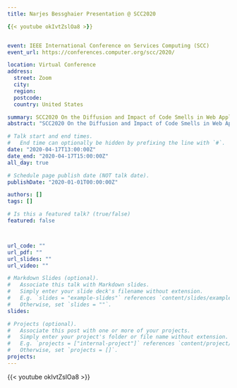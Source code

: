 ```yaml
---
title: Narjes Bessghaier Presentation @ SCC2020

{{< youtube okIvtZslOa8 >}}


event: IEEE International Conference on Services Computing (SCC)
event_url: https://conferences.computer.org/scc/2020/

location: Virtual Conference
address:
  street: Zoom
  city: 
  region: 
  postcode: 
  country: United States

summary: SCC2020 On the Diffusion and Impact of Code Smells in Web Applications.
abstract: "SCC2020 On the Diffusion and Impact of Code Smells in Web Applications."

# Talk start and end times.
#   End time can optionally be hidden by prefixing the line with `#`.
date: "2020-04-17T13:00:00Z"
date_end: "2020-04-17T15:00:00Z"
all_day: true

# Schedule page publish date (NOT talk date).
publishDate: "2020-01-01T00:00:00Z"

authors: []
tags: []

# Is this a featured talk? (true/false)
featured: false



url_code: ""
url_pdf: ""
url_slides: ""
url_video: ""

# Markdown Slides (optional).
#   Associate this talk with Markdown slides.
#   Simply enter your slide deck's filename without extension.
#   E.g. `slides = "example-slides"` references `content/slides/example-slides.md`.
#   Otherwise, set `slides = ""`.
slides:

# Projects (optional).
#   Associate this post with one or more of your projects.
#   Simply enter your project's folder or file name without extension.
#   E.g. `projects = ["internal-project"]` references `content/project/deep-learning/index.md`.
#   Otherwise, set `projects = []`.
projects:
---
```


{{< youtube okIvtZslOa8 >}}


